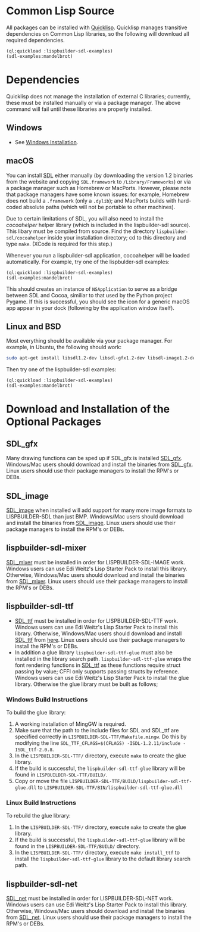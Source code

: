 # Common Lisp Source

All packages can be installed with
[Quicklisp](https://www.quicklisp.org/). Quicklisp manages transitive
dependencies on Common Lisp libraries, so the following will download
all required dependencies.

```
(ql:quickload :lispbuilder-sdl-examples)
(sdl-examples:mandelbrot)
```

# Dependencies

Quicklisp does not manage the installation of external C libraries;
currently, these must be installed manually or via a package
manager. The above command will fail until these libraries are
properly installed.

## Windows

  * See [Windows Installation](WindowsInstallation).

## macOS

You can install [SDL](http://www.libsdl.org/) either manually (by
downloading the version 1.2 binaries from the website and copying
`SDL.framework` to `/Library/Frameworks`) or via a package manager
such as Homebrew or MacPorts. However, please note that package
managers have some known issues: for example, Homebrew does not build
a `.framework` (only a `.dylib`); and MacPorts builds with hard-coded
absolute paths (which will not be portable to other machines).

Due to certain limitations of SDL, you will also need to install the
*cocoahelper* helper library (which is included in the lispbuilder-sdl
source). This libary must be compiled from source. Find the directory
`lispbuilder-sdl/cocoahelper` inside your installation directory; cd
to this directory and type `make`. (XCode is required for this step.)

Whenever you run a lispbuilder-sdl application, cocoahelper will be
loaded automatically. For example, try one of the lispbulder-sdl
examples:

```
(ql:quickload :lispbuilder-sdl-examples)
(sdl-examples:mandelbrot)
```

This should creates an instance of `NSApplication` to serve as a
bridge between SDL and Cocoa, similiar to that used by the Python
project Pygame. If this is successful, you should see the icon for a
generic macOS app appear in your dock (following by the application
window itself).

## Linux and BSD

Most everything should be available via your package manager. For
example, in Ubuntu, the following should work:

```bash
sudo apt-get install libsdl1.2-dev libsdl-gfx1.2-dev libsdl-image1.2-dev libsdl-mixer1.2-dev libsdl-ttf2.0-dev
```

Then try one of the lispbuilder-sdl examples:

```
(ql:quickload :lispbuilder-sdl-examples)
(sdl-examples:mandelbrot)
```

# Download and Installation of the Optional Packages #

## SDL\_gfx

Many drawing functions can be sped up if SDL\_gfx is installed [SDL\_gfx](http://www.ferzkopp.net/Software/SDL_gfx-2.0/). Windows/Mac users should download and install the binaries from [SDL\_gfx](http://www.ferzkopp.net/Software/SDL_gfx-2.0/). Linux users should use their package managers to install the RPM's or DEBs.

## SDL\_image

[SDL\_image](http://www.libsdl.org/projects/SDL_image/) when installed will add support for many more image formats to LISPBUILDER-SDL than just BMP. Windows/Mac users should download and install the binaries from [SDL\_image](http://www.libsdl.org/projects/SDL_image/). Linux users should use their package managers to install the RPM's or DEBs.

## lispbuilder-sdl-mixer

[SDL\_mixer](http://www.libsdl.org/projects/SDL_mixer/) must be installed in order for LISPBUILDER-SDL-IMAGE work. Windows users can use Edi Weitz's Lisp Starter Pack to install this library. Otherwise, Windows/Mac users should download and install the binaries from [SDL\_mixer](http://www.libsdl.org/projects/SDL_mixer/). Linux users should use their package managers to install the RPM's or DEBs.

## lispbuilder-sdl-ttf

  * [SDL\_ttf](http://www.libsdl.org/projects/SDL_ttf/) must be installed in order for LISPBUILDER-SDL-TTF work. Windows users can use Edi Weitz's Lisp Starter Pack to install  this library. Otherwise, Windows/Mac users should download and install [SDL\_ttf](http://www.libsdl.org/projects/SDL_ttf/) from [here](http://www.libsdl.org/projects/SDL_ttf/). Linux users should use their package managers to install the RPM's or DEBs.
  * In addition a glue library `lispbuilder-sdl-ttf-glue` must also be installed in the library search path. `lispbuilder-sdl-ttf-glue` wraps the font rendering functions in [SDL\_ttf](http://www.libsdl.org/projects/SDL_ttf/) as these functions require struct passing by value; CFFI only supports passing structs by reference. Windows users can use Edi Weitz's Lisp Starter Pack to install the glue library. Otherwise the glue library must be built as follows;

### Windows Build Instructions

To build the glue library:

  1. A working installation of MingGW is required.
  1. Make sure that the path to the include files for SDL and SDL_ttf are specified correctly in `LISPBUILDER-SDL-TTF/Makefile.mingw`. Do this by modifying the line `SDL_TTF_CFLAGS=$(CFLAGS) -ISDL-1.2.11/include -ISDL_ttf-2.0.8`.
  1. In the `LISPBUILDER-SDL-TTF/` directory, execute `make` to create the glue library.
  1. If the build is successful, the `lispbuilder-sdl-ttf-glue` library will be found in `LISPBUILDER-SDL-TTF/BUILD/`.
  1. Copy or move the file `LISPBUILDER-SDL-TTF/BUILD/lispbuilder-sdl-ttf-glue.dll` to `LISPBUILDER-SDL-TTF/BIN/lispbuilder-sdl-ttf-glue.dll`

### Linux Build Instructions

To rebuild the glue library:

  1. In the `LISPBUILDER-SDL-TTF/` directory, execute `make` to create the glue library.
  1. If the build is successful, the `lispbuilder-sdl-ttf-glue` library will be found in the `LISPBUILDER-SDL-TTF/BUILD/` directory.
  1. In the `LISPBUILDER-SDL-TTF/` directory, execute `make install_ttf` to install the `lispbuilder-sdl-ttf-glue` library to the default library search path.

## lispbuilder-sdl-net

[SDL\_net](http://www.libsdl.org/projects/SDL_net/) must be installed in order for LISPBUILDER-SDL-NET work. Windows users can use Edi Weitz's Lisp Starter Pack to install this library. Otherwise, Windows/Mac users should download and install the binaries from [SDL\_net](http://www.libsdl.org/projects/SDL_net/). Linux users should use their package managers to install the RPM's or DEBs.
